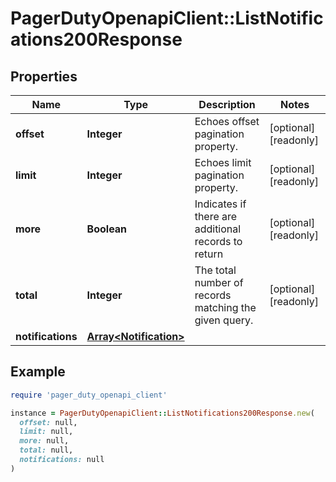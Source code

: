 # PagerDutyOpenapiClient::ListNotifications200Response

## Properties

| Name | Type | Description | Notes |
| ---- | ---- | ----------- | ----- |
| **offset** | **Integer** | Echoes offset pagination property. | [optional][readonly] |
| **limit** | **Integer** | Echoes limit pagination property. | [optional][readonly] |
| **more** | **Boolean** | Indicates if there are additional records to return | [optional][readonly] |
| **total** | **Integer** | The total number of records matching the given query. | [optional][readonly] |
| **notifications** | [**Array&lt;Notification&gt;**](Notification.md) |  |  |

## Example

```ruby
require 'pager_duty_openapi_client'

instance = PagerDutyOpenapiClient::ListNotifications200Response.new(
  offset: null,
  limit: null,
  more: null,
  total: null,
  notifications: null
)
```

